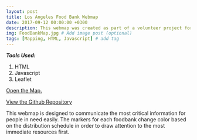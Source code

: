 ```yaml
---
layout: post
title: Los Angeles Food Bank Webmap
date: 2017-09-12 00:00:00 +0300
description: This webmap was created as part of a volunteer project for the Los Angeles Regional Foodbank.  # Add post description (optional)
img: FoodBankMap.jpg # Add image post (optional)
tags: [Mapping, HTML, Javascript] # add tag
---
```

***Tools Used:***
1. HTML
2. Javascript
3. Leaflet


[Open the Map.](http://jrhutson.github.io/Food-Resource-Map/)

[View the Github Repository](https://github.com/JRHutson/Food-Resource-Map)


This webmap is designed to communicate the most critical information for people in need easily. The markers for each foodbank change color based on the distribution schedule in order to draw attention to the most immediate resources first.